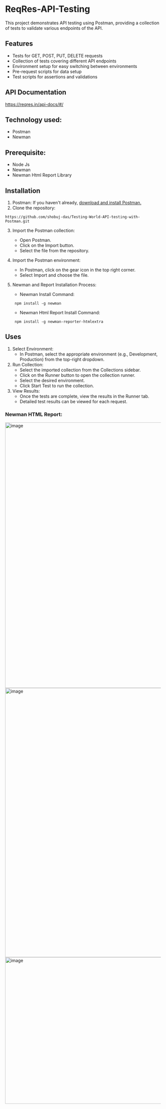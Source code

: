 # ReqRes-API-Testing
This project demonstrates API testing using Postman, providing a collection of tests to validate various endpoints of the API.


##  Features
- Tests for GET, POST, PUT, DELETE requests
- Collection of tests covering different API endpoints
- Environment setup for easy switching between environments
- Pre-request scripts for data setup
- Test scripts for assertions and validations
## API Documentation
https://reqres.in/api-docs/#/
## Technology used:
- Postman
- Newman
## Prerequisite:
- Node Js
- Newman
- Newman Html Report Library
## Installation
1. Postman: If you haven't already, [download and install Postman.](https://www.postman.com/downloads/)
2. Clone the repository:
```
https://github.com/shobuj-das/Testing-World-API-testing-with-Postman.git
```

3. Import the Postman collection:
   - Open Postman.
   - Click on the Import button.
   - Select the file from the repository.

4. Import the Postman environment:
   - In Postman, click on the gear icon in the top right corner.
   - Select Import and choose the file.

5. Newman and Report Installation Process:
   - Newman Install Command:
   ```
    npm install -g newman
    ```
   - Newman Html Report Install Command:
   ```
    npm install -g newman-reporter-htmlextra
   ```

   
## Uses

1. Select Environment:
   - In Postman, select the appropriate environment (e.g., Development, Production) from the top-right dropdown.
2. Run Collection:
   - Select the imported collection from the Collections sidebar.
   - Click on the Runner button to open the collection runner.
   - Select the desired environment.
   - Click Start Test to run the collection.
3. View Results:
   - Once the tests are complete, view the results in the Runner tab.
   - Detailed test results can be viewed for each request.


### Newman HTML Report:
<img width="736" height="857" alt="image" src="https://github.com/user-attachments/assets/b3481071-bf28-40fd-8fd6-5f30284b735c" />
<img width="737" height="869" alt="image" src="https://github.com/user-attachments/assets/f2ef3aa7-0443-4288-aa17-a2bec15bcd39" />
<img width="737" height="473" alt="image" src="https://github.com/user-attachments/assets/dbc7351c-13e3-490a-81c2-a7e19c462d71" />


